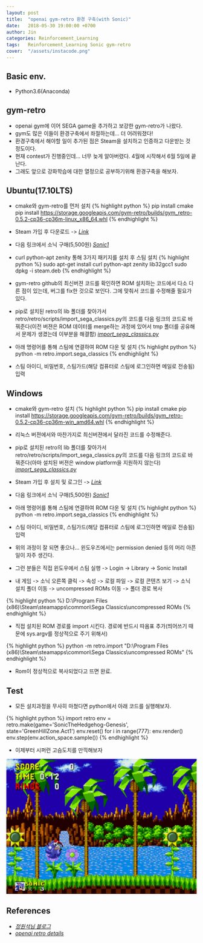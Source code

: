 ```yaml
---
layout: post
title:  "openai gym-retro 환경 구축(with Sonic)"
date:   2018-05-30 19:00:00 +0700
author: Jin
categories: Reinforcement_Learning
tags:	Reinforcement_Learning Sonic gym-retro
cover:  "/assets/instacode.png"
---
```


## Basic env.
+	Python3.6(Anaconda)

## gym-retro
+	openai gym에 이어 SEGA game을 추가하고 보강한 gym-retro가 나왔다.
+	gym도 많은 이들이 환경구축에서 좌절하는데... 더 어려워졌다!
+	환경구축에서 해야할 일이 추가된 점은 Steam을 설치하고 인증하고 다운받는 것 정도이다.
+	현재 contest가 진행중인데... 너무 늦게 알아버렸다. 4월에 시작해서 6월 5일에 끝난다.
+	그래도 앞으로 강화학습에 대한 열정으로 공부하기위해 환경구축을 해보자.

## Ubuntu(17.10LTS)
+	cmake와 gym-retro를 먼저 설치
{% highlight python %}
pip install cmake
pip install https://storage.googleapis.com/gym-retro/builds/gym_retro-0.5.2-cp36-cp36m-linux_x86_64.whl
{% endhighlight %}
+	Steam 가입 후 다운로드 -> <em>[Link](https://store.steampowered.com/about/)</em>
+	다음 링크에서 소닉 구매(5,500원) <em>[Sonic1](https://store.steampowered.com/app/71113/Sonic_The_Hedgehog/)</em>
+	curl python-apt zenity 통해 3가지 패키지를 설치 후 스팀 설치
{% highlight python %}
sudo apt-get install curl python-apt zenity lib32gcc1
sudo dpkg -i steam.deb
{% endhighlight %}

+	gym-retro github의 최신버젼 코드를 확인하면 ROM 설치하는 코드에서 다소 다른 점이 있는데, 버그를 fix한 것으로 보인다. 그에 맞춰서 코드를 수정해줄 필요가 있다.
+	pip로 설치된 retro의 lib 폴더를 찾아가서 retro/retro/scripts/import_sega_classics.py의 코드를 다음 링크의 코드로 바꿔준다(이전 버젼은 ROM 데이터를 merge하는 과정에 있어서 tmp 폴더를 공유해서 문제가 생겼는데 이부분을 해결함) <em>[import_sega_classics.py](https://github.com/openai/retro/blob/master/retro/scripts/import_sega_classics.py)</em>
+	아래 명령어를 통해 스팀에 연결하여 ROM 다운 및 설치
{% highlight python %}
python -m retro.import.sega_classics
{% endhighlight %}
+	스팀 아이디, 비밀번호, 스팀가드(해당 컴퓨터로 스팀에 로그인하면 메일로 전송됨) 입력


## Windows
+	cmake와 gym-retro 설치
{% highlight python %}
pip install cmake
pip install https://storage.googleapis.com/gym-retro/builds/gym_retro-0.5.2-cp36-cp36m-win_amd64.whl
{% endhighlight %}

+	리눅스 버젼에서와 마찬가지로 최신버젼에서 달라진 코드를 수정해준다.
+	pip로 설치된 retro의 lib 폴더를 찾아가서 retro/retro/scripts/import_sega_classics.py의 코드를 다음 링크의 코드로 바꿔준다(아마 설치된 버젼은 window platform을 지원하지 않는다) <em>[import_sega_classics.py](https://github.com/openai/retro/blob/master/retro/scripts/import_sega_classics.py)</em>

+	Steam 가입 후 설치 및 로그인 -> <em>[Link](https://store.steampowered.com/about/)</em>
+	다음 링크에서 소닉 구매(5,500원) <em>[Sonic1](https://store.steampowered.com/app/71113/Sonic_The_Hedgehog/)</em>
+	아래 명령어를 통해 스팀에 연결하여 ROM 다운 및 설치
{% highlight python %}
python -m retro.import.sega_classics
{% endhighlight %}
+	스팀 아이디, 비밀번호, 스팀가드(해당 컴퓨터로 스팀에 로그인하면 메일로 전송됨) 입력
+	위의 과정이 잘 되면 좋으나... 윈도우즈에서는 permission denied 등의 머리 아픈 일이 자주 생긴다.
+	그런 분들은 직접 윈도우에서 스팀 실행 -> Login -> Library -> Sonic Install
+	내 게임 -> 소닉 오른쪽 클릭 -> 속성 -> 로컬 파일 -> 로컬 콘텐츠 보기 -> 소닉 설치 폴더 이동 -> uncompressed ROMs 이동 -> 폴더 경로 복사

{% highlight python %}
D:\\Program Files (x86)\\Steam\\steamapps\\common\\Sega Classics\\uncompressed ROMs
{% endhighlight %}

+	직접 설치된 ROM 경로를 import 시킨다. 경로에 반드시 따옴표 추가(띄어쓰기 때문에 sys.argv를 정상적으로 주기 위해서)

{% highlight python %}
python -m retro.import "D:\\Program Files (x86)\\Steam\\steamapps\\common\\Sega Classics\\uncompressed ROMs"
{% endhighlight %}

+	Rom이 정상적으로 복사되었다고 뜨면 완료.

## Test
+	모든 설치과정을 무사히 마쳤다면 python에서 아래 코드를 실행해보자.

{% highlight python %}
import retro
env = retro.make(game='SonicTheHedgehog-Genesis', state='GreenHillZone.Act1')
env.reset()
for i in range(777):
	env.render()
	env.step(env.action_space.sample())
{% endhighlight %}

+	이제부터 시퍼런 고슴도치를 만끽해보자

![Sonic Screenshot](/assets/_posts/RL/sonic-sample.JPG  "Sonic")

## References
+   <em>[정원석님 블로그](https://wonseokjung.github.io//openairetro/update/Retro-1/)</em>
+	<em>[openai retro details](https://contest.openai.com/details)</em>